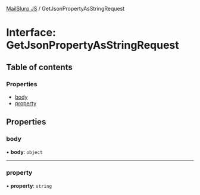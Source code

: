 [MailSlurp JS](../README.md) / GetJsonPropertyAsStringRequest

# Interface: GetJsonPropertyAsStringRequest

## Table of contents

### Properties

- [body](GetJsonPropertyAsStringRequest.md#body)
- [property](GetJsonPropertyAsStringRequest.md#property)

## Properties

### body

• **body**: `object`

___

### property

• **property**: `string`
